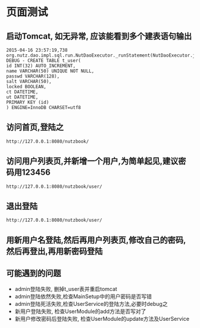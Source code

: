 # 页面测试

## 启动Tomcat, 如无异常, 应该能看到多个建表语句输出

```
2015-04-16 23:57:19,738 org.nutz.dao.impl.sql.run.NutDaoExecutor._runStatement(NutDaoExecutor.java:313) DEBUG - CREATE TABLE t_user(
id INT(32) AUTO_INCREMENT,
name VARCHAR(50) UNIQUE NOT NULL,
passwd VARCHAR(128),
salt VARCHAR(50),
locked BOOLEAN,
ct DATETIME,
ut DATETIME,
PRIMARY KEY (id)
) ENGINE=InnoDB CHARSET=utf8
```

## 访问首页,登陆之

```
http://127.0.0.1:8080/nutzbook/
```

## 访问用户列表页,并新增一个用户,为简单起见,建议密码用123456

```
http://127.0.0.1:8080/nutzbook/user/
```

## 退出登陆

```
http://127.0.0.1:8080/nutzbook/user/
```

## 用新用户名登陆,然后再用户列表页,修改自己的密码,然后再登出,再用新密码登陆

## 可能遇到的问题

* admin登陆失败, 删掉t_user表并重启tomcat
* admin登陆依然失败,检查MainSetup中的用户密码是否写错
* admin登陆死活失败,检查UserService的登陆方法,必要时debug之
* 新用户登陆失败, 检查UserModule的add方法是否写对了
* 新用户修改密码后登陆失败, 检查UserModule的update方法及UserService

